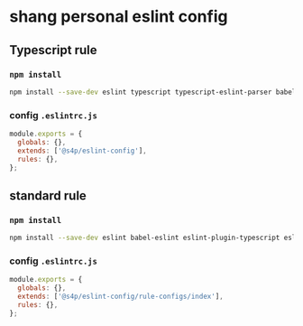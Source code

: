 # shang personal eslint config

## Typescript rule

### `npm install`

```bash
npm install --save-dev eslint typescript typescript-eslint-parser babel-eslint eslint-plugin-typescript eslint-config-airbnb-base eslint-plugin-import @s4p/eslint-config
```

### config `.eslintrc.js`

```js
module.exports = {
  globals: {},
  extends: ['@s4p/eslint-config'],
  rules: {},
};
```

## standard rule

### `npm install`

```bash
npm install --save-dev eslint babel-eslint eslint-plugin-typescript eslint-config-airbnb-base eslint-plugin-import @s4p/eslint-config
```

### config `.eslintrc.js`

```js
module.exports = {
  globals: {},
  extends: ['@s4p/eslint-config/rule-configs/index'],
  rules: {},
};
```
